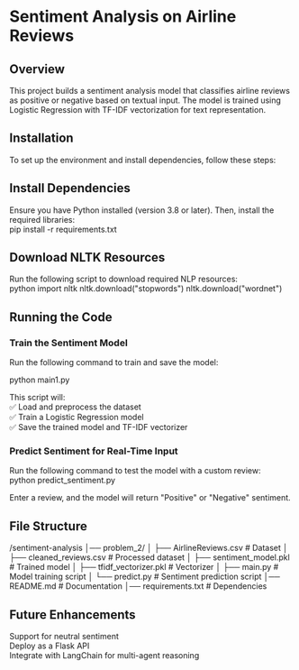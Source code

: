 # Sentiment Analysis on Airline Reviews

## Overview  
This project builds a sentiment analysis model that classifies airline reviews as positive or negative based on textual input. The model is trained using Logistic Regression with TF-IDF vectorization for text representation.


## Installation  
To set up the environment and install dependencies, follow these steps:  


## Install Dependencies 
Ensure you have Python installed (version 3.8 or later). Then, install the required libraries:  
pip install -r requirements.txt

## Download NLTK Resources  
Run the following script to download required NLP resources:  
python
import nltk
nltk.download("stopwords")
nltk.download("wordnet")


## Running the Code  

### Train the Sentiment Model
Run the following command to train and save the model:  

python main1.py

This script will:  
✅ Load and preprocess the dataset  
✅ Train a Logistic Regression model  
✅ Save the trained model and TF-IDF vectorizer  

### Predict Sentiment for Real-Time Input
Run the following command to test the model with a custom review:  
python predict_sentiment.py

Enter a review, and the model will return "Positive" or "Negative" sentiment.


## File Structure  

/sentiment-analysis
│── problem_2/
│   ├── AirlineReviews.csv  # Dataset
│   ├── cleaned_reviews.csv  # Processed dataset
│   ├── sentiment_model.pkl  # Trained model
│   ├── tfidf_vectorizer.pkl  # Vectorizer
│   ├── main.py  # Model training script
│   └── predict.py  # Sentiment prediction script
│── README.md  # Documentation
│── requirements.txt  # Dependencies


## Future Enhancements  
Support for neutral sentiment  
Deploy as a Flask API  
Integrate with LangChain for multi-agent reasoning




